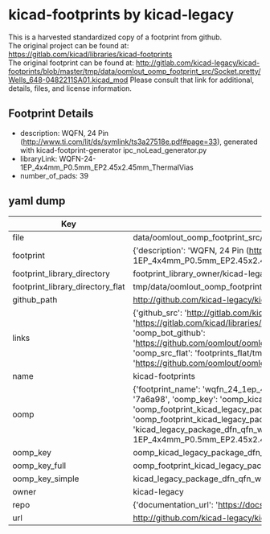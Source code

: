 # kicad-footprints by kicad-legacy  
This is a harvested standardized copy of a footprint from github.  
The original project can be found at:  
https://gitlab.com/kicad/libraries/kicad-footprints  
The original footprint can be found at:
http://gitlab.com/kicad-legacy/kicad-footprints/blob/master/tmp/data/oomlout_oomp_footprint_src/Socket.pretty/Wells_648-0482211SA01.kicad_mod
Please consult that link for additional, details, files, and license information.  
## Footprint Details
* description: WQFN, 24 Pin (http://www.ti.com/lit/ds/symlink/ts3a27518e.pdf#page=33), generated with kicad-footprint-generator ipc_noLead_generator.py  
* libraryLink: WQFN-24-1EP_4x4mm_P0.5mm_EP2.45x2.45mm_ThermalVias  
* number_of_pads: 39  
## yaml dump  
| Key | Value |  
| --- | --- |  
| file | data/oomlout_oomp_footprint_src/kicad-footprints/Package_DFN_QFN.pretty/WQFN-24-1EP_4x4mm_P0.5mm_EP2.45x2.45mm_ThermalVias.kicad_mod |  
| footprint | {'description': 'WQFN, 24 Pin (http://www.ti.com/lit/ds/symlink/ts3a27518e.pdf#page=33), generated with kicad-footprint-generator ipc_noLead_generator.py', 'libraryLink': 'WQFN-24-1EP_4x4mm_P0.5mm_EP2.45x2.45mm_ThermalVias', 'number_of_pads': 39} |  
| footprint_library_directory | footprint_library_owner/kicad-legacy_kicad-footprints |  
| footprint_library_directory_flat | tmp/data/oomlout_oomp_footprint_src/footprints_flat/kicad_legacy_package_dfn_qfn_wqfn_24_1ep_4x4mm_p0_5mm_ep2_45x2_45mm_thermalvias/working |  
| github_path | http://github.com/kicad-legacy/kicad-footprints/blob/master/tmp/data/oomlout_oomp_footprint_src/Package_DFN_QFN.pretty/WQFN-24-1EP_4x4mm_P0.5mm_EP2.45x2.45mm_ThermalVias.kicad_mod |  
| links | {'github_src': 'http://gitlab.com/kicad-legacy/kicad-footprints/blob/master/tmp/data/oomlout_oomp_footprint_src/Socket.pretty/Wells_648-0482211SA01.kicad_mod', 'github_src_repo': 'https://gitlab.com/kicad/libraries/kicad-footprints', 'oomp_bot': 'tmp/data/oomlout_oomp_footprint_src/footprints/kicad_legacy_package_dfn_qfn_wqfn_24_1ep_4x4mm_p0_5mm_ep2_45x2_45mm_thermalvias/working', 'oomp_bot_github': 'https://github.com/oomlout/oomlout_oomp_footprint_bot/tree/main/tmp/data/oomlout_oomp_footprint_src/footprints/kicad_legacy_package_dfn_qfn_wqfn_24_1ep_4x4mm_p0_5mm_ep2_45x2_45mm_thermalvias/working', 'oomp_src_flat': 'footprints_flat/tmp/data/oomlout_oomp_footprint_src/footprints_flat/kicad_legacy_package_dfn_qfn_wqfn_24_1ep_4x4mm_p0_5mm_ep2_45x2_45mm_thermalvias/working', 'oomp_src_flat_github': 'https://github.com/oomlout/oomlout_oomp_footprint_src/tree/main/tmp/data/oomlout_oomp_footprint_src/footprints_flat/kicad_legacy_package_dfn_qfn_wqfn_24_1ep_4x4mm_p0_5mm_ep2_45x2_45mm_thermalvias/working'} |  
| name | kicad-footprints |  
| oomp | {'footprint_name': 'wqfn_24_1ep_4x4mm_p0_5mm_ep2_45x2_45mm_thermalvias', 'library_name': 'package_dfn_qfn', 'md5': '7a6a9870e15d5fb97a921a3d5b355ad0', 'md5_10': '7a6a9870e1', 'md5_5': '7a6a9', 'md5_6': '7a6a98', 'oomp_key': 'oomp_kicad_legacy_package_dfn_qfn_wqfn_24_1ep_4x4mm_p0_5mm_ep2_45x2_45mm_thermalvias', 'oomp_key_extra': 'oomp_footprint_kicad_legacy_package_dfn_qfn_wqfn_24_1ep_4x4mm_p0_5mm_ep2_45x2_45mm_thermalvias', 'oomp_key_full': 'oomp_footprint_kicad_legacy_package_dfn_qfn_wqfn_24_1ep_4x4mm_p0_5mm_ep2_45x2_45mm_thermalvias_7a6a98', 'oomp_key_simple': 'kicad_legacy_package_dfn_qfn_wqfn_24_1ep_4x4mm_p0_5mm_ep2_45x2_45mm_thermalvias', 'original_filename': 'data/oomlout_oomp_footprint_src/kicad-footprints/Package_DFN_QFN.pretty/WQFN-24-1EP_4x4mm_P0.5mm_EP2.45x2.45mm_ThermalVias.kicad_mod', 'owner_name': 'kicad_legacy'} |  
| oomp_key | oomp_kicad_legacy_package_dfn_qfn_wqfn_24_1ep_4x4mm_p0_5mm_ep2_45x2_45mm_thermalvias |  
| oomp_key_full | oomp_footprint_kicad_legacy_package_dfn_qfn_wqfn_24_1ep_4x4mm_p0_5mm_ep2_45x2_45mm_thermalvias |  
| oomp_key_simple | kicad_legacy_package_dfn_qfn_wqfn_24_1ep_4x4mm_p0_5mm_ep2_45x2_45mm_thermalvias |  
| owner | kicad-legacy |  
| repo | {'documentation_url': 'https://docs.github.com/rest/repos/repos#get-a-repository', 'message': 'Not Found'} |  
| url | http://github.com/kicad-legacy/kicad-footprints |  

